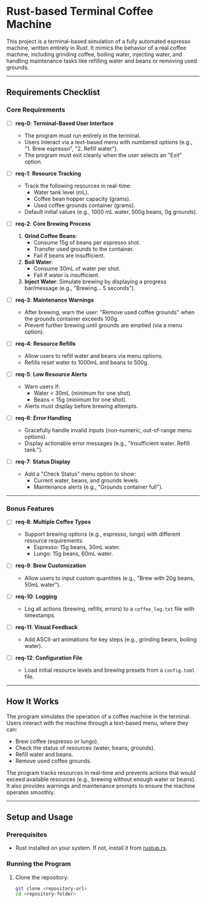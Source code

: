 # Rust-based Terminal Coffee Machine

This project is a terminal-based simulation of a fully automated espresso machine, written entirely in Rust. It mimics the behavior of a real coffee machine, including grinding coffee, boiling water, injecting water, and handling maintenance tasks like refilling water and beans or removing used grounds.

---

## Requirements Checklist

### Core Requirements

- [ ] **req-0**: **Terminal-Based User Interface**  
  - The program must run entirely in the terminal.  
  - Users interact via a text-based menu with numbered options (e.g., "1. Brew espresso", "2. Refill water").  
  - The program must exit cleanly when the user selects an "Exit" option.  

- [ ] **req-1**: **Resource Tracking**  
  - Track the following resources in real-time:  
    - Water tank level (mL).  
    - Coffee bean hopper capacity (grams).  
    - Used coffee grounds container (grams).  
  - Default initial values (e.g., 1000 mL water, 500g beans, 0g grounds).  

- [ ] **req-2**: **Core Brewing Process**  
  1. **Grind Coffee Beans**:  
     - Consume 15g of beans per espresso shot.  
     - Transfer used grounds to the container.  
     - Fail if beans are insufficient.  
  2. **Boil Water**:  
     - Consume 30mL of water per shot.  
     - Fail if water is insufficient.  
  3. **Inject Water**: Simulate brewing by displaying a progress bar/message (e.g., "Brewing... 5 seconds").  

- [ ] **req-3**: **Maintenance Warnings**  
  - After brewing, warn the user: "Remove used coffee grounds" when the grounds container exceeds 100g.  
  - Prevent further brewing until grounds are emptied (via a menu option).  

- [ ] **req-4**: **Resource Refills**  
  - Allow users to refill water and beans via menu options.  
  - Refills reset water to 1000mL and beans to 500g.  

- [ ] **req-5**: **Low Resource Alerts**  
  - Warn users if:  
    - Water < 30mL (minimum for one shot).  
    - Beans < 15g (minimum for one shot).  
  - Alerts must display before brewing attempts.  

- [ ] **req-6**: **Error Handling**  
  - Gracefully handle invalid inputs (non-numeric, out-of-range menu options).  
  - Display actionable error messages (e.g., "Insufficient water. Refill tank.").  

- [ ] **req-7**: **Status Display**  
  - Add a "Check Status" menu option to show:  
    - Current water, beans, and grounds levels.  
    - Maintenance alerts (e.g., "Grounds container full").  

---

### Bonus Features

- [ ] **req-8**: **Multiple Coffee Types**  
  - Support brewing options (e.g., espresso, lungo) with different resource requirements:  
    - Espresso: 15g beans, 30mL water.  
    - Lungo: 15g beans, 60mL water.  

- [ ] **req-9**: **Brew Customization**  
  - Allow users to input custom quantities (e.g., "Brew with 20g beans, 50mL water").  

- [ ] **req-10**: **Logging**  
  - Log all actions (brewing, refills, errors) to a `coffee_log.txt` file with timestamps.  

- [ ] **req-11**: **Visual Feedback**  
  - Add ASCII-art animations for key steps (e.g., grinding beans, boiling water).  

- [ ] **req-12**: **Configuration File**  
  - Load initial resource levels and brewing presets from a `config.toml` file.  

---

## How It Works

The program simulates the operation of a coffee machine in the terminal. Users interact with the machine through a text-based menu, where they can:  
- Brew coffee (espresso or lungo).  
- Check the status of resources (water, beans, grounds).  
- Refill water and beans.  
- Remove used coffee grounds.  

The program tracks resources in real-time and prevents actions that would exceed available resources (e.g., brewing without enough water or beans). It also provides warnings and maintenance prompts to ensure the machine operates smoothly.

---

## Setup and Usage

### Prerequisites
- Rust installed on your system. If not, install it from [rustup.rs](https://rustup.rs/).

### Running the Program
1. Clone the repository:
   ```bash
   git clone <repository-url>
   cd <repository-folder>
   ```
   